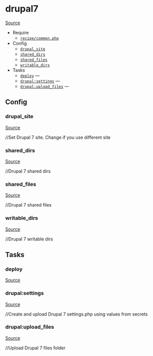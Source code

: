 <!-- DO NOT EDIT THIS FILE! -->
<!-- Instead edit recipe/drupal7.php -->
<!-- Then run bin/docgen -->

# drupal7

[Source](/recipe/drupal7.php)



* Require
  * [`recipe/common.php`](/docs/recipe/common.md)
* Config
  * [`drupal_site`](#drupal_site)
  * [`shared_dirs`](#shared_dirs)
  * [`shared_files`](#shared_files)
  * [`writable_dirs`](#writable_dirs)
* Tasks
  * [`deploy`](#deploy) — 
  * [`drupal:settings`](#drupal:settings) — 
  * [`drupal:upload_files`](#drupal:upload_files) — 

## Config
### drupal_site
[Source](/recipe/drupal7.php#L20)

//Set Drupal 7 site. Change if you use different site

### shared_dirs
[Source](/recipe/drupal7.php#L23)

//Drupal 7 shared dirs

### shared_files
[Source](/recipe/drupal7.php#L28)

//Drupal 7 shared files

### writable_dirs
[Source](/recipe/drupal7.php#L33)

//Drupal 7 writable dirs


## Tasks
### deploy
[Source](/recipe/drupal7.php#L6)



### drupal:settings
[Source](/recipe/drupal7.php#L39)

//Create and upload Drupal 7 settings.php using values from secrets

### drupal:upload_files
[Source](/recipe/drupal7.php#L81)

//Upload Drupal 7 files folder

